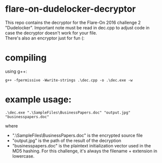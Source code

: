 # flare-on-dudelocker-decryptor
This repo contains the decryptor for the Flare-On 2016 challenge 2 "Dudelocker". Important note must be read in dec.cpp to adjust code in case the decryptor doesn't work for your file.
<br>There's also an encryptor just for fun (:

# compiling
using g++:
```console
g++ -fpermissive -Wwrite-strings .\dec.cpp -o .\dec.exe -w
```

# example usage:
```console
.\dec.exe ".\SampleFiles\BusinessPapers.doc" "output.jpg" "businesspapers.doc"
```
where 
- ".\SampleFiles\BusinessPapers.doc" is the encrypted source file
- "output.jpg" is the path of the result of the decryption 
- "businesspapers.doc" is the plaintext initialization vector used in the MD5 hashing. For this challenge, it's always the filename + extension in lowercase.
